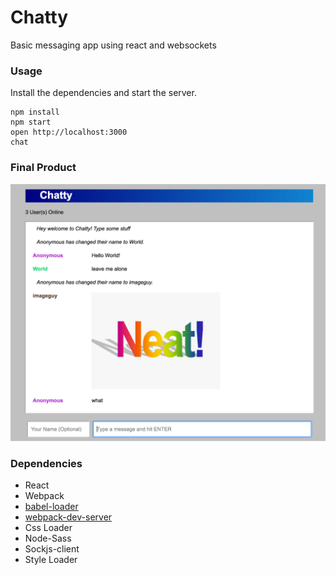Chatty
=====================

Basic messaging app using react and websockets
### Usage
Install the dependencies and start the server.

```
npm install
npm start
open http://localhost:3000
chat
```

### Final Product
![Chatty](https://github.com/arnoldthchan/Chatty/blob/master/Screenshots/Screen%20Shot%202017-07-28%20at%2011.09.22%20AM.png?raw=true)

### Dependencies

* React
* Webpack
* [babel-loader](https://github.com/babel/babel-loader)
* [webpack-dev-server](https://github.com/webpack/webpack-dev-server)
* Css Loader 
* Node-Sass
* Sockjs-client
* Style Loader
